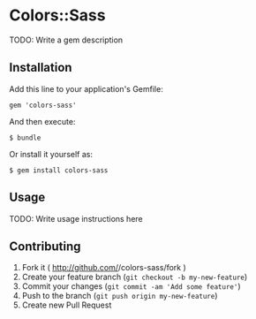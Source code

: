 # Colors::Sass

TODO: Write a gem description

## Installation

Add this line to your application's Gemfile:

    gem 'colors-sass'

And then execute:

    $ bundle

Or install it yourself as:

    $ gem install colors-sass

## Usage

TODO: Write usage instructions here

## Contributing

1. Fork it ( http://github.com/<my-github-username>/colors-sass/fork )
2. Create your feature branch (`git checkout -b my-new-feature`)
3. Commit your changes (`git commit -am 'Add some feature'`)
4. Push to the branch (`git push origin my-new-feature`)
5. Create new Pull Request
